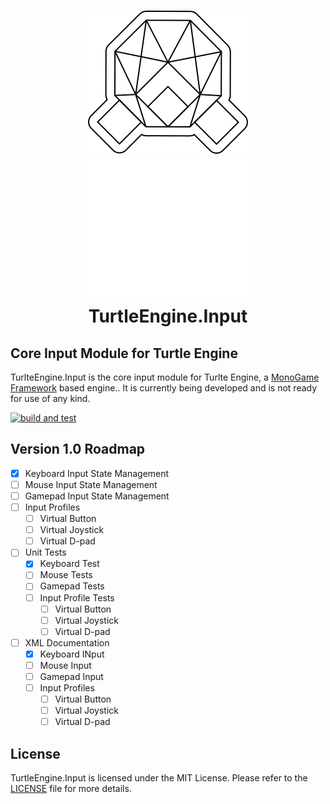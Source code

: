 <h1 align="center">
<img src="https://raw.githubusercontent.com/AristurtleDev/Branding/main/imgs/aristurtle-logo/aristurtle-logo-256-dark.png#gh-light-mode-only" alt="Aristurtle" width="256">
<img src="https://raw.githubusercontent.com/AristurtleDev/Branding/main/imgs/aristurtle-logo/aristurtle-logo-256-light.png#gh-dark-mode-only" alt="Aristurtle" width="256">
<br/>
TurtleEngine.Input
</h1>

## Core Input Module for Turtle Engine
TurlteEngine.Input is the core input module for Turlte Engine, a [MonoGame Framework](https://monogame.net) based engine..  It is currently being developed and is not ready for use of any kind.

[![build and test](https://github.com/TurtleEngine/TurtleEngine.Input/actions/workflows/build-and-test.yml/badge.svg)](https://github.com/TurtleEngine/TurtleEngine.Input/actions/workflows/build-and-test.yml)

## Version 1.0 Roadmap
- [x] Keyboard Input State Management
- [ ] Mouse Input State Management
- [ ] Gamepad Input State Management
- [ ] Input Profiles
    - [ ] Virtual Button
    - [ ] Virtual Joystick
    - [ ] Virtual D-pad
- [ ] Unit Tests
    - [x] Keyboard Test
    - [ ] Mouse Tests
    - [ ] Gamepad Tests
    - [ ] Input Profile Tests
        - [ ] Virtual Button
        - [ ] Virtual Joystick
        - [ ] Virtual D-pad
- [ ] XML Documentation
    - [x] Keyboard INput
    - [ ] Mouse Input
    - [ ] Gamepad Input
    - [ ] Input Profiles
        - [ ] Virtual Button
        - [ ] Virtual Joystick
        - [ ] Virtual D-pad

## License
TurtleEngine.Input is licensed under the MIT License. Please refer to the [LICENSE](LICENSE) file for more details.
